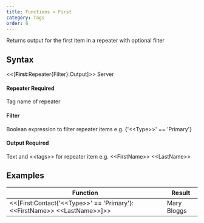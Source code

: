 ```yaml
---
title: Functions > First
category: Tags
order: 6
---
```


Returns output for the first item in a repeater with optional filter

## Syntax

&lt;&lt;[**First**:Repeater{Filter}:Output]&gt;&gt; <span class="badge platform">Server</span>

#### Repeater <span class="badge platform">Required</span>
Tag name of repeater

#### Filter
Boolean expression to filter repeater items e.g. {&apos;&lt;&lt;Type&gt;&gt;&apos; == &apos;Primary&apos;}

#### Output <span class="badge platform">Required</span>
Text and &lt;&lt;tags&gt;&gt; for repeater item e.g. &lt;&lt;FirstName&gt;&gt; &lt;&lt;LastName&gt;&gt;

## Examples

|Function|Result|
|---|---|
|&lt;&lt;[First:Contact{&apos;&lt;&lt;Type&gt;&gt;&apos; == &apos;Primary&apos;}:&lt;&lt;FirstName&gt;&gt; &lt;&lt;LastName&gt;&gt;]&gt;&gt;|Mary Bloggs|
